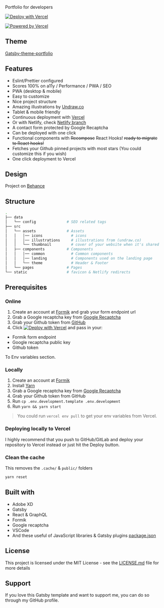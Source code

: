 Portfolio for developers

[![Deploy with Vercel](https://vercel.com/button)](https://vercel.com/import/settings?s=https%3A%2F%2Fgithub.com%2Fsmakosh%2Fgatsby-portfolio-dev&c=1&env=GATSBY_PORTFOLIO_GITHUB_TOKEN%2CGATSBY_PORTFOLIO_FORMIK_ENDPOINT%2CGATSBY_PORTFOLIO_RECAPTCHA_KEY&envDescription=Required%20to%20fetch%20your%20repositories%20from%20GitHub&envLink=https://github.com/smakosh/gatsby-portfolio-dev&framework=nextjs)

[![Powered by Vercel](./powered-by-vercel.svg)](https://vercel.com?utm_source=smakosh)

## Theme

[Gatsby-theme-portfolio](https://github.com/smakosh/gatsby-theme-portfolio)

## Features

- Eslint/Prettier configured
- Scores 100% on a11y / Performance / PWA / SEO
- PWA (desktop & mobile)
- Easy to customize
- Nice project structure
- Amazing illustrations by [Undraw.co](https://undraw.co)
- Tablet & mobile friendly
- Continuous deployment with [Vercel](https://vercel.com/?utm_source=smakosh)
- Or with Netlify, check [Netlify branch](https://github.com/smakosh/gatsby-portfolio-dev/tree/netlify)
- A contact form protected by Google Recaptcha
- Can be deployed with one click
- Functional components with ~~Recompose~~ React Hooks! ~~ready to migrate to React hooks!~~
- Fetches your Github pinned projects with most stars (You could customize this if you wish)
- One click deployment to Vercel

## Design

Project on [Behance](https://www.behance.net/gallery/74172961/Free-Gatsby-portfolio-for-developers)

## Structure

```bash
.
├── data
│   └── config              # SEO related tags
├── src
│   └── assets              # Assets
│   │   │── icons             # icons
│   │   │── illustrations     # illustrations from (undraw.co)
│   │   └── thumbnail         # cover of your website when it's shared to social media
│   ├── components          # Components
│   │   │── common            # Common components
│   │   │── landing           # Components used on the landing page
│   │   └── theme             # Header & Footer
│   └── pages               # Pages
└── static                  # favicon & Netlify redirects
```

## Prerequisites

### Online

1. Create an account at [Formik](https://formik.com/?utm_source=smakosh) and grab your form endpoint url
2. Grab a Google recaptcha key from [Google Recaptcha](https://www.google.com/recaptcha/admin)
3. Grab your Github token from [GitHub](https://github.com/settings/tokens/new?scopes=repo&description=portfolio-dev)
4. Click [![Deploy with Vercel](https://vercel.com/button)](https://vercel.com/import/settings?s=https%3A%2F%2Fgithub.com%2Fsmakosh%2Fgatsby-portfolio-dev&c=1&env=GATSBY_PORTFOLIO_GITHUB_TOKEN%2CGATSBY_PORTFOLIO_FORMIK_ENDPOINT%2CGATSBY_PORTFOLIO_RECAPTCHA_KEY&envDescription=Required%20to%20fetch%20your%20repositories%20from%20GitHub&envLink=https://github.com/smakosh/gatsby-portfolio-dev&framework=nextjs) and pass in your:

  - Formik form endpoint
  - Google recaptcha public key
  - Github token

To Env variables section.

### Locally

1. Create an account at [Formik](https://formik.com/?utm_source=smakosh)
2. Install [Yarn](https://yarnpkg.com/en/)
3. Grab a Google recaptcha key from [Google Recaptcha](https://www.google.com/recaptcha/admin)
4. Grab your Github token from GitHub
5. Run `cp .env.development.template .env.development`
6. Run `yarn && yarn start`

> You could run `vercel env pull` to get your env variables from Vercel.

### Deploying locally to Vercel

I highly recommend that you push to GitHub/GitLab and deploy your repository to Vercel instead or just hit the Deploy button.

### Clean the cache

This removes the `.cache/` & `public/` folders

```bash
yarn reset
```

## Built with

- Adobe XD
- Gatsby
- React & GraphQL
- Formik
- Google recaptcha
- VSCode
- And these useful of JavaScript libraries & Gatsby plugins [package.json](package.json)

## License

This project is licensed under the MIT License - see the [LICENSE.md](LICENSE.md) file for more details

## Support

If you love this Gatsby template and want to support me, you can do so through my GitHub profile.
